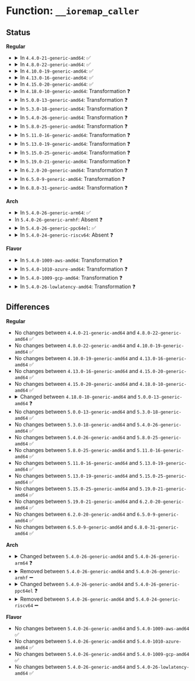 # Function: <code>__ioremap_caller</code>

## Status
<b>Regular</b>
<ul>
<li>
<details>
<summary>In <code>4.4.0-21-generic-amd64</code>: ✅</summary>

```c
void * __ioremap_caller(resource_size_t phys_addr, long unsigned int size, enum page_cache_mode pcm, void * caller)
```

```json
{
  "name": "__ioremap_caller",
  "collision_type": "Unique Static",
  "inline_type": "No",
  "funcs": [
    {
      "addr": 18446744071579285856,
      "name": "__ioremap_caller",
      "external": false,
      "loc": "arch/x86/mm/ioremap.c:83",
      "file": "arch/x86/mm/ioremap.c",
      "inline": "seen, unknown",
      "caller_inline": [],
      "caller_func": [
        "arch/x86/mm/ioremap.c:ioremap_nocache",
        "arch/x86/mm/ioremap.c:ioremap_uc",
        "arch/x86/mm/ioremap.c:ioremap_wc",
        "arch/x86/mm/ioremap.c:ioremap_wt",
        "arch/x86/mm/ioremap.c:ioremap_prot",
        "arch/x86/mm/ioremap.c:ioremap_prot",
        "arch/x86/mm/ioremap.c:xlate_dev_mem_ptr"
      ]
    }
  ],
  "symbols": [
    {
      "addr": 18446744071579285856,
      "name": "__ioremap_caller",
      "section": ".text",
      "bind": "STB_LOCAL",
      "size": 888
    }
  ]
}
```
</details>
</li>
<li>
<details>
<summary>In <code>4.8.0-22-generic-amd64</code>: ✅</summary>

```c
void * __ioremap_caller(resource_size_t phys_addr, long unsigned int size, enum page_cache_mode pcm, void * caller)
```

```json
{
  "name": "__ioremap_caller",
  "collision_type": "Unique Static",
  "inline_type": "No",
  "funcs": [
    {
      "addr": 18446744071579285568,
      "name": "__ioremap_caller",
      "external": false,
      "loc": "arch/x86/mm/ioremap.c:82",
      "file": "arch/x86/mm/ioremap.c",
      "inline": "seen, unknown",
      "caller_inline": [],
      "caller_func": [
        "arch/x86/mm/ioremap.c:xlate_dev_mem_ptr",
        "arch/x86/mm/ioremap.c:ioremap_prot",
        "arch/x86/mm/ioremap.c:ioremap_prot",
        "arch/x86/mm/ioremap.c:ioremap_wt",
        "arch/x86/mm/ioremap.c:ioremap_wc",
        "arch/x86/mm/ioremap.c:ioremap_uc",
        "arch/x86/mm/ioremap.c:ioremap_nocache"
      ]
    }
  ],
  "symbols": [
    {
      "addr": 18446744071579285568,
      "name": "__ioremap_caller",
      "section": ".text",
      "bind": "STB_LOCAL",
      "size": 845
    }
  ]
}
```
</details>
</li>
<li>
<details>
<summary>In <code>4.10.0-19-generic-amd64</code>: ✅</summary>

```c
void * __ioremap_caller(resource_size_t phys_addr, long unsigned int size, enum page_cache_mode pcm, void * caller)
```

```json
{
  "name": "__ioremap_caller",
  "collision_type": "Unique Static",
  "inline_type": "No",
  "funcs": [
    {
      "addr": 18446744071579300960,
      "name": "__ioremap_caller",
      "external": false,
      "loc": "arch/x86/mm/ioremap.c:82",
      "file": "arch/x86/mm/ioremap.c",
      "inline": "seen, unknown",
      "caller_inline": [],
      "caller_func": [
        "arch/x86/mm/ioremap.c:xlate_dev_mem_ptr",
        "arch/x86/mm/ioremap.c:ioremap_prot",
        "arch/x86/mm/ioremap.c:ioremap_prot",
        "arch/x86/mm/ioremap.c:ioremap_wt",
        "arch/x86/mm/ioremap.c:ioremap_wc",
        "arch/x86/mm/ioremap.c:ioremap_uc",
        "arch/x86/mm/ioremap.c:ioremap_nocache"
      ]
    }
  ],
  "symbols": [
    {
      "addr": 18446744071579300960,
      "name": "__ioremap_caller",
      "section": ".text",
      "bind": "STB_LOCAL",
      "size": 845
    }
  ]
}
```
</details>
</li>
<li>
<details>
<summary>In <code>4.13.0-16-generic-amd64</code>: ✅</summary>

```c
void * __ioremap_caller(resource_size_t phys_addr, long unsigned int size, enum page_cache_mode pcm, void * caller)
```

```json
{
  "name": "__ioremap_caller",
  "collision_type": "Unique Static",
  "inline_type": "No",
  "funcs": [
    {
      "addr": 18446744071579298736,
      "name": "__ioremap_caller",
      "external": false,
      "loc": "arch/x86/mm/ioremap.c:83",
      "file": "arch/x86/mm/ioremap.c",
      "inline": "seen, unknown",
      "caller_inline": [],
      "caller_func": [
        "arch/x86/mm/ioremap.c:xlate_dev_mem_ptr",
        "arch/x86/mm/ioremap.c:ioremap_prot",
        "arch/x86/mm/ioremap.c:ioremap_prot",
        "arch/x86/mm/ioremap.c:ioremap_wt",
        "arch/x86/mm/ioremap.c:ioremap_wc",
        "arch/x86/mm/ioremap.c:ioremap_uc",
        "arch/x86/mm/ioremap.c:ioremap_nocache"
      ]
    }
  ],
  "symbols": [
    {
      "addr": 18446744071579298736,
      "name": "__ioremap_caller",
      "section": ".text",
      "bind": "STB_LOCAL",
      "size": 804
    }
  ]
}
```
</details>
</li>
<li>
<details>
<summary>In <code>4.15.0-20-generic-amd64</code>: ✅</summary>

```c
void * __ioremap_caller(resource_size_t phys_addr, long unsigned int size, enum page_cache_mode pcm, void * caller)
```

```json
{
  "name": "__ioremap_caller",
  "collision_type": "Unique Static",
  "inline_type": "No",
  "funcs": [
    {
      "addr": 18446744071579319488,
      "name": "__ioremap_caller",
      "external": false,
      "loc": "arch/x86/mm/ioremap.c:133",
      "file": "arch/x86/mm/ioremap.c",
      "inline": "seen, unknown",
      "caller_inline": [],
      "caller_func": [
        "arch/x86/mm/ioremap.c:ioremap_prot",
        "arch/x86/mm/ioremap.c:ioremap_prot",
        "arch/x86/mm/ioremap.c:ioremap_cache",
        "arch/x86/mm/ioremap.c:ioremap_wt",
        "arch/x86/mm/ioremap.c:ioremap_wc",
        "arch/x86/mm/ioremap.c:ioremap_uc",
        "arch/x86/mm/ioremap.c:ioremap_nocache"
      ]
    }
  ],
  "symbols": [
    {
      "addr": 18446744071579319488,
      "name": "__ioremap_caller",
      "section": ".text",
      "bind": "STB_LOCAL",
      "size": 770
    }
  ]
}
```
</details>
</li>
<li>
<details>
<summary>In <code>4.18.0-10-generic-amd64</code>: Transformation ❓</summary>

```c
void * __ioremap_caller(resource_size_t phys_addr, long unsigned int size, enum page_cache_mode pcm, void * caller)
```

```json
{
  "name": "__ioremap_caller",
  "collision_type": "Unique Static",
  "inline_type": "No",
  "funcs": [
    {
      "addr": 0,
      "name": "__ioremap_caller",
      "external": false,
      "loc": "arch/x86/mm/ioremap.c:133",
      "file": "arch/x86/mm/ioremap.c",
      "inline": "seen, unknown",
      "caller_inline": [],
      "caller_func": [
        "arch/x86/mm/ioremap.c:ioremap_prot",
        "arch/x86/mm/ioremap.c:ioremap_cache",
        "arch/x86/mm/ioremap.c:ioremap_wt",
        "arch/x86/mm/ioremap.c:ioremap_wc",
        "arch/x86/mm/ioremap.c:ioremap_uc",
        "arch/x86/mm/ioremap.c:ioremap_nocache"
      ]
    }
  ],
  "symbols": [
    {
      "addr": 18446744071579330320,
      "name": "__ioremap_caller",
      "section": ".text",
      "bind": "STB_LOCAL",
      "size": 714
    },
    {
      "addr": 18446744071579332098,
      "name": "__ioremap_caller.cold.15",
      "section": ".text",
      "bind": "STB_LOCAL",
      "size": 66
    }
  ]
}
```
</details>
</li>
<li>
<details>
<summary>In <code>5.0.0-13-generic-amd64</code>: Transformation ❓</summary>

```c
void * __ioremap_caller(resource_size_t phys_addr, long unsigned int size, enum page_cache_mode pcm, void * caller, bool encrypted)
```

```json
{
  "name": "__ioremap_caller",
  "collision_type": "Unique Static",
  "inline_type": "No",
  "funcs": [
    {
      "addr": 0,
      "name": "__ioremap_caller",
      "external": false,
      "loc": "arch/x86/mm/ioremap.c:133",
      "file": "arch/x86/mm/ioremap.c",
      "inline": "seen, unknown",
      "caller_inline": [],
      "caller_func": [
        "arch/x86/mm/ioremap.c:ioremap_prot",
        "arch/x86/mm/ioremap.c:ioremap_cache",
        "arch/x86/mm/ioremap.c:ioremap_encrypted",
        "arch/x86/mm/ioremap.c:ioremap_wt",
        "arch/x86/mm/ioremap.c:ioremap_wc",
        "arch/x86/mm/ioremap.c:ioremap_uc",
        "arch/x86/mm/ioremap.c:ioremap_nocache"
      ]
    }
  ],
  "symbols": [
    {
      "addr": 18446744071579356512,
      "name": "__ioremap_caller",
      "section": ".text",
      "bind": "STB_LOCAL",
      "size": 737
    },
    {
      "addr": 18446744071579358354,
      "name": "__ioremap_caller.cold.15",
      "section": ".text",
      "bind": "STB_LOCAL",
      "size": 66
    }
  ]
}
```
</details>
</li>
<li>
<details>
<summary>In <code>5.3.0-18-generic-amd64</code>: Transformation ❓</summary>

```c
void * __ioremap_caller(resource_size_t phys_addr, long unsigned int size, enum page_cache_mode pcm, void * caller, bool encrypted)
```

```json
{
  "name": "__ioremap_caller",
  "collision_type": "Unique Static",
  "inline_type": "No",
  "funcs": [
    {
      "addr": 0,
      "name": "__ioremap_caller",
      "external": false,
      "loc": "arch/x86/mm/ioremap.c:154",
      "file": "arch/x86/mm/ioremap.c",
      "inline": "seen, unknown",
      "caller_inline": [],
      "caller_func": [
        "arch/x86/mm/ioremap.c:ioremap_prot",
        "arch/x86/mm/ioremap.c:ioremap_prot",
        "arch/x86/mm/ioremap.c:ioremap_cache",
        "arch/x86/mm/ioremap.c:ioremap_encrypted",
        "arch/x86/mm/ioremap.c:ioremap_wt",
        "arch/x86/mm/ioremap.c:ioremap_wc",
        "arch/x86/mm/ioremap.c:ioremap_uc",
        "arch/x86/mm/ioremap.c:ioremap_nocache"
      ]
    }
  ],
  "symbols": [
    {
      "addr": 18446744071579370720,
      "name": "__ioremap_caller",
      "section": ".text",
      "bind": "STB_LOCAL",
      "size": 694
    },
    {
      "addr": 18446744071579372866,
      "name": "__ioremap_caller.cold",
      "section": ".text",
      "bind": "STB_LOCAL",
      "size": 100
    }
  ]
}
```
</details>
</li>
<li>
<details>
<summary>In <code>5.4.0-26-generic-amd64</code>: Transformation ❓</summary>

```c
void * __ioremap_caller(resource_size_t phys_addr, long unsigned int size, enum page_cache_mode pcm, void * caller, bool encrypted)
```

```json
{
  "name": "__ioremap_caller",
  "collision_type": "Unique Static",
  "inline_type": "No",
  "funcs": [
    {
      "addr": 0,
      "name": "__ioremap_caller",
      "external": false,
      "loc": "arch/x86/mm/ioremap.c:176",
      "file": "arch/x86/mm/ioremap.c",
      "inline": "seen, unknown",
      "caller_inline": [],
      "caller_func": [
        "arch/x86/mm/ioremap.c:ioremap_prot",
        "arch/x86/mm/ioremap.c:ioremap_prot",
        "arch/x86/mm/ioremap.c:ioremap_cache",
        "arch/x86/mm/ioremap.c:ioremap_encrypted",
        "arch/x86/mm/ioremap.c:ioremap_wt",
        "arch/x86/mm/ioremap.c:ioremap_wc",
        "arch/x86/mm/ioremap.c:ioremap_uc",
        "arch/x86/mm/ioremap.c:ioremap_nocache"
      ]
    }
  ],
  "symbols": [
    {
      "addr": 18446744071579375296,
      "name": "__ioremap_caller",
      "section": ".text",
      "bind": "STB_LOCAL",
      "size": 730
    },
    {
      "addr": 18446744071579377154,
      "name": "__ioremap_caller.cold",
      "section": ".text",
      "bind": "STB_LOCAL",
      "size": 100
    }
  ]
}
```
</details>
</li>
<li>
<details>
<summary>In <code>5.8.0-25-generic-amd64</code>: Transformation ❓</summary>

```c
void * __ioremap_caller(resource_size_t phys_addr, long unsigned int size, enum page_cache_mode pcm, void * caller, bool encrypted)
```

```json
{
  "name": "__ioremap_caller",
  "collision_type": "Unique Static",
  "inline_type": "No",
  "funcs": [
    {
      "addr": 0,
      "name": "__ioremap_caller",
      "external": false,
      "loc": "arch/x86/mm/ioremap.c:176",
      "file": "arch/x86/mm/ioremap.c",
      "inline": "seen, unknown",
      "caller_inline": [],
      "caller_func": [
        "arch/x86/mm/ioremap.c:ioremap_prot",
        "arch/x86/mm/ioremap.c:ioremap_cache",
        "arch/x86/mm/ioremap.c:ioremap_encrypted",
        "arch/x86/mm/ioremap.c:ioremap_wt",
        "arch/x86/mm/ioremap.c:ioremap_wc",
        "arch/x86/mm/ioremap.c:ioremap_uc",
        "arch/x86/mm/ioremap.c:ioremap"
      ]
    }
  ],
  "symbols": [
    {
      "addr": 18446744071579403872,
      "name": "__ioremap_caller",
      "section": ".text",
      "bind": "STB_LOCAL",
      "size": 751
    },
    {
      "addr": 18446744071579405997,
      "name": "__ioremap_caller.cold",
      "section": ".text",
      "bind": "STB_LOCAL",
      "size": 100
    }
  ]
}
```
</details>
</li>
<li>
<details>
<summary>In <code>5.11.0-16-generic-amd64</code>: Transformation ❓</summary>

```c
void * __ioremap_caller(resource_size_t phys_addr, long unsigned int size, enum page_cache_mode pcm, void * caller, bool encrypted)
```

```json
{
  "name": "__ioremap_caller",
  "collision_type": "Unique Static",
  "inline_type": "No",
  "funcs": [
    {
      "addr": 0,
      "name": "__ioremap_caller",
      "external": false,
      "loc": "arch/x86/mm/ioremap.c:176",
      "file": "arch/x86/mm/ioremap.c",
      "inline": "seen, unknown",
      "caller_inline": [],
      "caller_func": [
        "arch/x86/mm/ioremap.c:ioremap_prot",
        "arch/x86/mm/ioremap.c:ioremap_cache",
        "arch/x86/mm/ioremap.c:ioremap_encrypted",
        "arch/x86/mm/ioremap.c:ioremap_wt",
        "arch/x86/mm/ioremap.c:ioremap_wc",
        "arch/x86/mm/ioremap.c:ioremap_uc",
        "arch/x86/mm/ioremap.c:ioremap"
      ]
    }
  ],
  "symbols": [
    {
      "addr": 18446744071579404448,
      "name": "__ioremap_caller",
      "section": ".text",
      "bind": "STB_LOCAL",
      "size": 751
    },
    {
      "addr": 18446744071591270105,
      "name": "__ioremap_caller.cold",
      "section": ".text",
      "bind": "STB_LOCAL",
      "size": 100
    }
  ]
}
```
</details>
</li>
<li>
<details>
<summary>In <code>5.13.0-19-generic-amd64</code>: Transformation ❓</summary>

```c
void * __ioremap_caller(resource_size_t phys_addr, long unsigned int size, enum page_cache_mode pcm, void * caller, bool encrypted)
```

```json
{
  "name": "__ioremap_caller",
  "collision_type": "Unique Static",
  "inline_type": "No",
  "funcs": [
    {
      "addr": 0,
      "name": "__ioremap_caller",
      "external": false,
      "loc": "arch/x86/mm/ioremap.c:178",
      "file": "arch/x86/mm/ioremap.c",
      "inline": "seen, unknown",
      "caller_inline": [],
      "caller_func": [
        "arch/x86/mm/ioremap.c:ioremap_prot",
        "arch/x86/mm/ioremap.c:ioremap_cache",
        "arch/x86/mm/ioremap.c:ioremap_encrypted",
        "arch/x86/mm/ioremap.c:ioremap_wt",
        "arch/x86/mm/ioremap.c:ioremap_wc",
        "arch/x86/mm/ioremap.c:ioremap_uc",
        "arch/x86/mm/ioremap.c:ioremap"
      ]
    }
  ],
  "symbols": [
    {
      "addr": 18446744071579407616,
      "name": "__ioremap_caller",
      "section": ".text",
      "bind": "STB_LOCAL",
      "size": 803
    },
    {
      "addr": 18446744071591212719,
      "name": "__ioremap_caller.cold",
      "section": ".text",
      "bind": "STB_LOCAL",
      "size": 100
    }
  ]
}
```
</details>
</li>
<li>
<details>
<summary>In <code>5.15.0-25-generic-amd64</code>: Transformation ❓</summary>

```c
void * __ioremap_caller(resource_size_t phys_addr, long unsigned int size, enum page_cache_mode pcm, void * caller, bool encrypted)
```

```json
{
  "name": "__ioremap_caller",
  "collision_type": "Unique Static",
  "inline_type": "No",
  "funcs": [
    {
      "addr": 0,
      "name": "__ioremap_caller",
      "external": false,
      "loc": "arch/x86/mm/ioremap.c:178",
      "file": "arch/x86/mm/ioremap.c",
      "inline": "seen, unknown",
      "caller_inline": [],
      "caller_func": [
        "arch/x86/mm/ioremap.c:ioremap_prot",
        "arch/x86/mm/ioremap.c:ioremap_cache",
        "arch/x86/mm/ioremap.c:ioremap_encrypted",
        "arch/x86/mm/ioremap.c:ioremap_wt",
        "arch/x86/mm/ioremap.c:ioremap_wc",
        "arch/x86/mm/ioremap.c:ioremap_uc",
        "arch/x86/mm/ioremap.c:ioremap"
      ]
    }
  ],
  "symbols": [
    {
      "addr": 18446744071579470224,
      "name": "__ioremap_caller",
      "section": ".text",
      "bind": "STB_LOCAL",
      "size": 822
    },
    {
      "addr": 18446744071592087015,
      "name": "__ioremap_caller.cold",
      "section": ".text",
      "bind": "STB_LOCAL",
      "size": 154
    }
  ]
}
```
</details>
</li>
<li>
<details>
<summary>In <code>5.19.0-21-generic-amd64</code>: Transformation ❓</summary>

```c
void * __ioremap_caller(resource_size_t phys_addr, long unsigned int size, enum page_cache_mode pcm, void * caller, bool encrypted)
```

```json
{
  "name": "__ioremap_caller",
  "collision_type": "Unique Static",
  "inline_type": "No",
  "funcs": [
    {
      "addr": 0,
      "name": "__ioremap_caller",
      "external": false,
      "loc": "arch/x86/mm/ioremap.c:178",
      "file": "arch/x86/mm/ioremap.c",
      "inline": "seen, unknown",
      "caller_inline": [],
      "caller_func": [
        "arch/x86/mm/ioremap.c:ioremap_prot",
        "arch/x86/mm/ioremap.c:ioremap_cache",
        "arch/x86/mm/ioremap.c:ioremap_encrypted",
        "arch/x86/mm/ioremap.c:ioremap_wt",
        "arch/x86/mm/ioremap.c:ioremap_wc",
        "arch/x86/mm/ioremap.c:ioremap_uc",
        "arch/x86/mm/ioremap.c:ioremap"
      ]
    }
  ],
  "symbols": [
    {
      "addr": 18446744071579547440,
      "name": "__ioremap_caller",
      "section": ".text",
      "bind": "STB_LOCAL",
      "size": 857
    },
    {
      "addr": 18446744071593853850,
      "name": "__ioremap_caller.cold",
      "section": ".text",
      "bind": "STB_LOCAL",
      "size": 148
    }
  ]
}
```
</details>
</li>
<li>
<details>
<summary>In <code>6.2.0-20-generic-amd64</code>: Transformation ❓</summary>

```c
void * __ioremap_caller(resource_size_t phys_addr, long unsigned int size, enum page_cache_mode pcm, void * caller, bool encrypted)
```

```json
{
  "name": "__ioremap_caller",
  "collision_type": "Unique Static",
  "inline_type": "No",
  "funcs": [
    {
      "addr": 0,
      "name": "__ioremap_caller",
      "external": false,
      "loc": "arch/x86/mm/ioremap.c:179",
      "file": "arch/x86/mm/ioremap.c",
      "inline": "seen, unknown",
      "caller_inline": [],
      "caller_func": [
        "arch/x86/mm/ioremap.c:ioremap_prot",
        "arch/x86/mm/ioremap.c:ioremap_cache",
        "arch/x86/mm/ioremap.c:ioremap_encrypted",
        "arch/x86/mm/ioremap.c:ioremap_wt",
        "arch/x86/mm/ioremap.c:ioremap_wc",
        "arch/x86/mm/ioremap.c:ioremap_uc",
        "arch/x86/mm/ioremap.c:ioremap"
      ]
    }
  ],
  "symbols": [
    {
      "addr": 18446744071579652272,
      "name": "__ioremap_caller",
      "section": ".text",
      "bind": "STB_LOCAL",
      "size": 968
    },
    {
      "addr": 18446744071595969053,
      "name": "__ioremap_caller.cold",
      "section": ".text",
      "bind": "STB_LOCAL",
      "size": 54
    }
  ]
}
```
</details>
</li>
<li>
<details>
<summary>In <code>6.5.0-9-generic-amd64</code>: Transformation ❓</summary>

```c
void * __ioremap_caller(resource_size_t phys_addr, long unsigned int size, enum page_cache_mode pcm, void * caller, bool encrypted)
```

```json
{
  "name": "__ioremap_caller",
  "collision_type": "Unique Static",
  "inline_type": "No",
  "funcs": [
    {
      "addr": 0,
      "name": "__ioremap_caller",
      "external": false,
      "loc": "arch/x86/mm/ioremap.c:184",
      "file": "arch/x86/mm/ioremap.c",
      "inline": "seen, unknown",
      "caller_inline": [],
      "caller_func": [
        "arch/x86/mm/ioremap.c:ioremap_prot",
        "arch/x86/mm/ioremap.c:ioremap_cache",
        "arch/x86/mm/ioremap.c:ioremap_encrypted",
        "arch/x86/mm/ioremap.c:ioremap_wt",
        "arch/x86/mm/ioremap.c:ioremap_wc",
        "arch/x86/mm/ioremap.c:ioremap_uc",
        "arch/x86/mm/ioremap.c:ioremap"
      ]
    }
  ],
  "symbols": [
    {
      "addr": 18446744071579666496,
      "name": "__ioremap_caller",
      "section": ".text",
      "bind": "STB_LOCAL",
      "size": 966
    },
    {
      "addr": 18446744071596486699,
      "name": "__ioremap_caller.cold",
      "section": ".text",
      "bind": "STB_LOCAL",
      "size": 52
    }
  ]
}
```
</details>
</li>
<li>
<details>
<summary>In <code>6.8.0-31-generic-amd64</code>: Transformation ❓</summary>

```c
void * __ioremap_caller(resource_size_t phys_addr, long unsigned int size, enum page_cache_mode pcm, void * caller, bool encrypted)
```

```json
{
  "name": "__ioremap_caller",
  "collision_type": "Unique Static",
  "inline_type": "No",
  "funcs": [
    {
      "addr": 0,
      "name": "__ioremap_caller",
      "external": false,
      "loc": "arch/x86/mm/ioremap.c:184",
      "file": "arch/x86/mm/ioremap.c",
      "inline": "seen, unknown",
      "caller_inline": [],
      "caller_func": [
        "arch/x86/mm/ioremap.c:ioremap_prot",
        "arch/x86/mm/ioremap.c:ioremap_cache",
        "arch/x86/mm/ioremap.c:ioremap_encrypted",
        "arch/x86/mm/ioremap.c:ioremap_wt",
        "arch/x86/mm/ioremap.c:ioremap_wc",
        "arch/x86/mm/ioremap.c:ioremap_uc",
        "arch/x86/mm/ioremap.c:ioremap"
      ]
    }
  ],
  "symbols": [
    {
      "addr": 18446744071579701056,
      "name": "__ioremap_caller",
      "section": ".text",
      "bind": "STB_LOCAL",
      "size": 966
    },
    {
      "addr": 18446744071597383321,
      "name": "__ioremap_caller.cold",
      "section": ".text",
      "bind": "STB_LOCAL",
      "size": 52
    }
  ]
}
```
</details>
</li>
</ul>
<b>Arch</b>
<ul>
<li>
<details>
<summary>In <code>5.4.0-26-generic-arm64</code>: ✅</summary>

```c
void * __ioremap_caller(phys_addr_t phys_addr, size_t size, pgprot_t prot, void * caller)
```

```json
{
  "name": "__ioremap_caller",
  "collision_type": "Unique Static",
  "inline_type": "No",
  "funcs": [
    {
      "addr": 18446603336490343912,
      "name": "__ioremap_caller",
      "external": false,
      "loc": "arch/arm64/mm/ioremap.c:21",
      "file": "arch/arm64/mm/ioremap.c",
      "inline": "seen, unknown",
      "caller_inline": [],
      "caller_func": [
        "arch/arm64/mm/ioremap.c:__ioremap"
      ]
    }
  ],
  "symbols": [
    {
      "addr": 18446603336490343912,
      "name": "__ioremap_caller",
      "section": ".text",
      "bind": "STB_LOCAL",
      "size": 208
    }
  ]
}
```
</details>
</li>
<li>
In <code>5.4.0-26-generic-armhf</code>: Absent ❓
</li>
<li>
<details>
<summary>In <code>5.4.0-26-generic-ppc64el</code>: ✅</summary>

```c
void * __ioremap_caller(phys_addr_t addr, long unsigned int size, pgprot_t prot, void * caller)
```

```json
{
  "name": "__ioremap_caller",
  "collision_type": "Unique Global",
  "inline_type": "No",
  "funcs": [
    {
      "addr": 13835058055282727488,
      "name": "__ioremap_caller",
      "external": true,
      "loc": "arch/powerpc/mm/ioremap_64.c:57",
      "file": "arch/powerpc/mm/ioremap_64.c",
      "inline": "seen, unknown",
      "caller_inline": [],
      "caller_func": [
        "arch/powerpc/mm/ioremap.c:ioremap_prot",
        "arch/powerpc/mm/ioremap.c:ioremap_coherent",
        "arch/powerpc/mm/ioremap.c:ioremap_wc",
        "arch/powerpc/mm/ioremap.c:ioremap"
      ]
    }
  ],
  "symbols": [
    {
      "addr": 13835058055282727488,
      "name": "__ioremap_caller",
      "section": ".text",
      "bind": "STB_GLOBAL",
      "size": 312
    }
  ]
}
```
</details>
</li>
<li>
<details>
<summary>In <code>5.4.0-24-generic-riscv64</code>: Absent ❓</summary>

```json
{
  "name": "__ioremap_caller",
  "collision_type": "Unique Static",
  "inline_type": "Full",
  "funcs": [
    {
      "addr": 18446743936271359868,
      "name": "__ioremap_caller",
      "external": false,
      "loc": "arch/riscv/mm/ioremap.c:23",
      "file": "arch/riscv/mm/ioremap.c",
      "inline": "not declared, inlined",
      "caller_inline": [
        "arch/riscv/mm/ioremap.c:ioremap"
      ],
      "caller_func": []
    }
  ],
  "symbols": []
}
```
</details>
</li>
</ul>
<b>Flavor</b>
<ul>
<li>
<details>
<summary>In <code>5.4.0-1009-aws-amd64</code>: Transformation ❓</summary>

```c
void * __ioremap_caller(resource_size_t phys_addr, long unsigned int size, enum page_cache_mode pcm, void * caller, bool encrypted)
```

```json
{
  "name": "__ioremap_caller",
  "collision_type": "Unique Static",
  "inline_type": "No",
  "funcs": [
    {
      "addr": 0,
      "name": "__ioremap_caller",
      "external": false,
      "loc": "arch/x86/mm/ioremap.c:176",
      "file": "arch/x86/mm/ioremap.c",
      "inline": "seen, unknown",
      "caller_inline": [],
      "caller_func": [
        "arch/x86/mm/ioremap.c:ioremap_prot",
        "arch/x86/mm/ioremap.c:ioremap_prot",
        "arch/x86/mm/ioremap.c:ioremap_cache",
        "arch/x86/mm/ioremap.c:ioremap_encrypted",
        "arch/x86/mm/ioremap.c:ioremap_wt",
        "arch/x86/mm/ioremap.c:ioremap_wc",
        "arch/x86/mm/ioremap.c:ioremap_uc",
        "arch/x86/mm/ioremap.c:ioremap_nocache"
      ]
    }
  ],
  "symbols": [
    {
      "addr": 18446744071579371200,
      "name": "__ioremap_caller",
      "section": ".text",
      "bind": "STB_LOCAL",
      "size": 730
    },
    {
      "addr": 18446744071579373058,
      "name": "__ioremap_caller.cold",
      "section": ".text",
      "bind": "STB_LOCAL",
      "size": 100
    }
  ]
}
```
</details>
</li>
<li>
<details>
<summary>In <code>5.4.0-1010-azure-amd64</code>: Transformation ❓</summary>

```c
void * __ioremap_caller(resource_size_t phys_addr, long unsigned int size, enum page_cache_mode pcm, void * caller, bool encrypted)
```

```json
{
  "name": "__ioremap_caller",
  "collision_type": "Unique Static",
  "inline_type": "No",
  "funcs": [
    {
      "addr": 0,
      "name": "__ioremap_caller",
      "external": false,
      "loc": "arch/x86/mm/ioremap.c:176",
      "file": "arch/x86/mm/ioremap.c",
      "inline": "seen, unknown",
      "caller_inline": [],
      "caller_func": [
        "arch/x86/mm/ioremap.c:ioremap_prot",
        "arch/x86/mm/ioremap.c:ioremap_prot",
        "arch/x86/mm/ioremap.c:ioremap_cache",
        "arch/x86/mm/ioremap.c:ioremap_encrypted",
        "arch/x86/mm/ioremap.c:ioremap_wt",
        "arch/x86/mm/ioremap.c:ioremap_wc",
        "arch/x86/mm/ioremap.c:ioremap_uc",
        "arch/x86/mm/ioremap.c:ioremap_nocache"
      ]
    }
  ],
  "symbols": [
    {
      "addr": 18446744071579301392,
      "name": "__ioremap_caller",
      "section": ".text",
      "bind": "STB_LOCAL",
      "size": 730
    },
    {
      "addr": 18446744071579303250,
      "name": "__ioremap_caller.cold",
      "section": ".text",
      "bind": "STB_LOCAL",
      "size": 100
    }
  ]
}
```
</details>
</li>
<li>
<details>
<summary>In <code>5.4.0-1009-gcp-amd64</code>: Transformation ❓</summary>

```c
void * __ioremap_caller(resource_size_t phys_addr, long unsigned int size, enum page_cache_mode pcm, void * caller, bool encrypted)
```

```json
{
  "name": "__ioremap_caller",
  "collision_type": "Unique Static",
  "inline_type": "No",
  "funcs": [
    {
      "addr": 0,
      "name": "__ioremap_caller",
      "external": false,
      "loc": "arch/x86/mm/ioremap.c:176",
      "file": "arch/x86/mm/ioremap.c",
      "inline": "seen, unknown",
      "caller_inline": [],
      "caller_func": [
        "arch/x86/mm/ioremap.c:ioremap_prot",
        "arch/x86/mm/ioremap.c:ioremap_prot",
        "arch/x86/mm/ioremap.c:ioremap_cache",
        "arch/x86/mm/ioremap.c:ioremap_encrypted",
        "arch/x86/mm/ioremap.c:ioremap_wt",
        "arch/x86/mm/ioremap.c:ioremap_wc",
        "arch/x86/mm/ioremap.c:ioremap_uc",
        "arch/x86/mm/ioremap.c:ioremap_nocache"
      ]
    }
  ],
  "symbols": [
    {
      "addr": 18446744071579371120,
      "name": "__ioremap_caller",
      "section": ".text",
      "bind": "STB_LOCAL",
      "size": 730
    },
    {
      "addr": 18446744071579372978,
      "name": "__ioremap_caller.cold",
      "section": ".text",
      "bind": "STB_LOCAL",
      "size": 100
    }
  ]
}
```
</details>
</li>
<li>
<details>
<summary>In <code>5.4.0-26-lowlatency-amd64</code>: Transformation ❓</summary>

```c
void * __ioremap_caller(resource_size_t phys_addr, long unsigned int size, enum page_cache_mode pcm, void * caller, bool encrypted)
```

```json
{
  "name": "__ioremap_caller",
  "collision_type": "Unique Static",
  "inline_type": "No",
  "funcs": [
    {
      "addr": 0,
      "name": "__ioremap_caller",
      "external": false,
      "loc": "arch/x86/mm/ioremap.c:176",
      "file": "arch/x86/mm/ioremap.c",
      "inline": "seen, unknown",
      "caller_inline": [],
      "caller_func": [
        "arch/x86/mm/ioremap.c:ioremap_prot",
        "arch/x86/mm/ioremap.c:ioremap_prot",
        "arch/x86/mm/ioremap.c:ioremap_cache",
        "arch/x86/mm/ioremap.c:ioremap_encrypted",
        "arch/x86/mm/ioremap.c:ioremap_wt",
        "arch/x86/mm/ioremap.c:ioremap_wc",
        "arch/x86/mm/ioremap.c:ioremap_uc",
        "arch/x86/mm/ioremap.c:ioremap_nocache"
      ]
    }
  ],
  "symbols": [
    {
      "addr": 18446744071579379600,
      "name": "__ioremap_caller",
      "section": ".text",
      "bind": "STB_LOCAL",
      "size": 730
    },
    {
      "addr": 18446744071579381458,
      "name": "__ioremap_caller.cold",
      "section": ".text",
      "bind": "STB_LOCAL",
      "size": 100
    }
  ]
}
```
</details>
</li>
</ul>

## Differences
<b>Regular</b>
<ul>
<li>
No changes between <code>4.4.0-21-generic-amd64</code> and <code>4.8.0-22-generic-amd64</code> ✅
</li>
<li>
No changes between <code>4.8.0-22-generic-amd64</code> and <code>4.10.0-19-generic-amd64</code> ✅
</li>
<li>
No changes between <code>4.10.0-19-generic-amd64</code> and <code>4.13.0-16-generic-amd64</code> ✅
</li>
<li>
No changes between <code>4.13.0-16-generic-amd64</code> and <code>4.15.0-20-generic-amd64</code> ✅
</li>
<li>
No changes between <code>4.15.0-20-generic-amd64</code> and <code>4.18.0-10-generic-amd64</code> ✅
</li>
<li>
<details>
<summary>Changed between <code>4.18.0-10-generic-amd64</code> and <code>5.0.0-13-generic-amd64</code> ❓</summary>
<ul>
<li>
<b>Param added. </b>
<code>bool encrypted</code>
</li>
</ul>
</details>
</li>
<li>
No changes between <code>5.0.0-13-generic-amd64</code> and <code>5.3.0-18-generic-amd64</code> ✅
</li>
<li>
No changes between <code>5.3.0-18-generic-amd64</code> and <code>5.4.0-26-generic-amd64</code> ✅
</li>
<li>
No changes between <code>5.4.0-26-generic-amd64</code> and <code>5.8.0-25-generic-amd64</code> ✅
</li>
<li>
No changes between <code>5.8.0-25-generic-amd64</code> and <code>5.11.0-16-generic-amd64</code> ✅
</li>
<li>
No changes between <code>5.11.0-16-generic-amd64</code> and <code>5.13.0-19-generic-amd64</code> ✅
</li>
<li>
No changes between <code>5.13.0-19-generic-amd64</code> and <code>5.15.0-25-generic-amd64</code> ✅
</li>
<li>
No changes between <code>5.15.0-25-generic-amd64</code> and <code>5.19.0-21-generic-amd64</code> ✅
</li>
<li>
No changes between <code>5.19.0-21-generic-amd64</code> and <code>6.2.0-20-generic-amd64</code> ✅
</li>
<li>
No changes between <code>6.2.0-20-generic-amd64</code> and <code>6.5.0-9-generic-amd64</code> ✅
</li>
<li>
No changes between <code>6.5.0-9-generic-amd64</code> and <code>6.8.0-31-generic-amd64</code> ✅
</li>
</ul>
<b>Arch</b>
<ul>
<li>
<details>
<summary>Changed between <code>5.4.0-26-generic-amd64</code> and <code>5.4.0-26-generic-arm64</code> ❓</summary>
<ul>
<li>
<b>Param added. </b>
<code>pgprot_t prot</code>
</li>
<li>
<b>Param removed. </b>
<code>enum page_cache_mode pcm</code>
</li>
<li>
<b>Param removed. </b>
<code>bool encrypted</code>
</li>
<li>
<b>Param type changed. </b>
<code>resource_size_t phys_addr</code> ➡️ <code>phys_addr_t phys_addr</code>
</li>
<li>
<b>Param type changed. </b>
<code>long unsigned int size</code> ➡️ <code>size_t size</code>
</li>
</ul>
</details>
</li>
<li>
<details>
<summary>Removed between <code>5.4.0-26-generic-amd64</code> and <code>5.4.0-26-generic-armhf</code> ➖</summary>

```c
void * __ioremap_caller(resource_size_t phys_addr, long unsigned int size, enum page_cache_mode pcm, void * caller, bool encrypted)
```
</details>
</li>
<li>
<details>
<summary>Changed between <code>5.4.0-26-generic-amd64</code> and <code>5.4.0-26-generic-ppc64el</code> ❓</summary>
<ul>
<li>
<b>Param added. </b>
<code>phys_addr_t addr</code>
</li>
<li>
<b>Param added. </b>
<code>pgprot_t prot</code>
</li>
<li>
<b>Param removed. </b>
<code>resource_size_t phys_addr</code>
</li>
<li>
<b>Param removed. </b>
<code>enum page_cache_mode pcm</code>
</li>
<li>
<b>Param removed. </b>
<code>bool encrypted</code>
</li>
</ul>
</details>
</li>
<li>
<details>
<summary>Removed between <code>5.4.0-26-generic-amd64</code> and <code>5.4.0-24-generic-riscv64</code> ➖</summary>

```c
void * __ioremap_caller(resource_size_t phys_addr, long unsigned int size, enum page_cache_mode pcm, void * caller, bool encrypted)
```
</details>
</li>
</ul>
<b>Flavor</b>
<ul>
<li>
No changes between <code>5.4.0-26-generic-amd64</code> and <code>5.4.0-1009-aws-amd64</code> ✅
</li>
<li>
No changes between <code>5.4.0-26-generic-amd64</code> and <code>5.4.0-1010-azure-amd64</code> ✅
</li>
<li>
No changes between <code>5.4.0-26-generic-amd64</code> and <code>5.4.0-1009-gcp-amd64</code> ✅
</li>
<li>
No changes between <code>5.4.0-26-generic-amd64</code> and <code>5.4.0-26-lowlatency-amd64</code> ✅
</li>
</ul>
